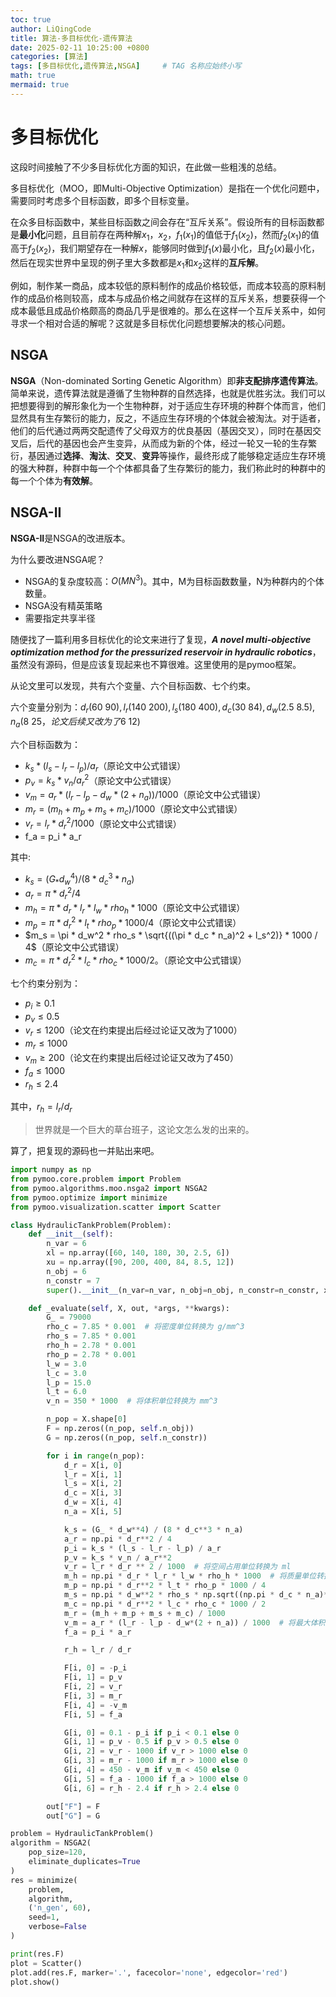 ```yaml
---
toc: true
author: LiQingCode
title: 算法-多目标优化-遗传算法
date: 2025-02-11 10:25:00 +0800
categories: [算法]
tags: [多目标优化,遗传算法,NSGA]     # TAG 名称应始终小写
math: true
mermaid: true
---
```


# 多目标优化

这段时间接触了不少多目标优化方面的知识，在此做一些粗浅的总结。

多目标优化（MOO，即Multi-Objective Optimization）是指在一个优化问题中，需要同时考虑多个目标函数，即多个目标变量。

在众多目标函数中，某些目标函数之间会存在“互斥关系”。假设所有的目标函数都是**最小化**问题，且目前存在两种解$x_1，x_2$，$f_1(x_1)$的值低于$f_1(x_2)$，然而$f_2(x_1)$的值高于$f_2(x_2)$，我们期望存在一种解$x$，能够同时做到$f_1(x)$最小化，且$f_2(x)$最小化，然后在现实世界中呈现的例子里大多数都是$x_1$和$x_2$这样的**互斥解**。

例如，制作某一商品，成本较低的原料制作的成品价格较低，而成本较高的原料制作的成品价格则较高，成本与成品价格之间就存在这样的互斥关系，想要获得一个成本最低且成品价格颇高的商品几乎是很难的。那么在这样一个互斥关系中，如何寻求一个相对合适的解呢？这就是多目标优化问题想要解决的核心问题。

## NSGA

**NSGA**（Non-dominated Sorting Genetic Algorithm）即**非支配排序遗传算法**。简单来说，遗传算法就是遵循了生物种群的自然选择，也就是优胜劣汰。我们可以把想要得到的解形象化为一个生物种群，对于适应生存环境的种群个体而言，他们显然具有生存繁衍的能力，反之，不适应生存环境的个体就会被淘汰。对于适者，他们的后代通过两两交配遗传了父母双方的优良基因（基因交叉），同时在基因交叉后，后代的基因也会产生变异，从而成为新的个体，经过一轮又一轮的生存繁衍，基因通过**选择**、**淘汰**、**交叉**、**变异**等操作，最终形成了能够稳定适应生存环境的强大种群，种群中每一个个体都具备了生存繁衍的能力，我们称此时的种群中的每一个个体为**有效解**。

## NSGA-II

**NSGA-II**是NSGA的改进版本。

为什么要改进NSGA呢？
- NSGA的复杂度较高：$O(MN^3)$。其中，M为目标函数数量，N为种群内的个体数量。
- NSGA没有精英策略
- 需要指定共享半径

随便找了一篇利用多目标优化的论文来进行了复现，***A novel multi-objective optimization method for the
pressurized reservoir in hydraulic robotics***，虽然没有源码，但是应该复现起来也不算很难。这里使用的是pymoo框架。

从论文里可以发现，共有六个变量、六个目标函数、七个约束。

六个变量分别为：$d_r(60~90),l_r(140~200),l_s(180~400),d_c(30~84),d_w(2.5~8.5),n_a(8~25，论文后续又改为了6~12)$

六个目标函数为：
- $k_s * (l_s - l_r - l_p) / a_r$（原论文中公式错误）
- $p_v = k_s * v_n / a_r^2$（原论文中公式错误）
- $v_m = a_r * (l_r - l_p - d_w*(2 + n_a)) / 1000$（原论文中公式错误）
- $m_r = (m_h + m_p + m_s + m_c) / 1000$（原论文中公式错误）
- $v_r = l_r * d_r^2 / 1000$（原论文中公式错误）
- f_a = p_i * a_r

其中:
- $k_s = (G_ * d_w^4) / (8 * d_c^3 * n_a)$
- $a_r = \pi * d_r^2 / 4$
- $m_h = \pi * d_r * l_r * l_w * rho_h * 1000$（原论文中公式错误）
- $m_p = \pi * d_r^2 * l_t * rho_p * 1000 / 4$（原论文中公式错误）
- $m_s = \pi * d_w^2 * rho_s * \sqrt{((\pi * d_c * n_a)^2 + l_s^2)} * 1000 / 4$（原论文中公式错误）
- $m_c = \pi * d_r^2 * l_c * rho_c * 1000 / 2$。（原论文中公式错误）

七个约束分别为：
- $p_i \geq 0.1$
- $p_v \leq 0.5$
- $v_r \leq 1200$（论文在约束提出后经过论证又改为了1000）
- $m_r \leq 1000$
- $v_m \geq 200$（论文在约束提出后经过论证又改为了450）
- $f_a \leq 1000$
- $r_h \leq 2.4$

其中，$r_h = l_r / d_r$

> 世界就是一个巨大的草台班子，这论文怎么发的出来的。

算了，把复现的源码也一并贴出来吧。

```python
import numpy as np
from pymoo.core.problem import Problem
from pymoo.algorithms.moo.nsga2 import NSGA2
from pymoo.optimize import minimize
from pymoo.visualization.scatter import Scatter

class HydraulicTankProblem(Problem):
    def __init__(self):
        n_var = 6
        xl = np.array([60, 140, 180, 30, 2.5, 6])
        xu = np.array([90, 200, 400, 84, 8.5, 12])
        n_obj = 6
        n_constr = 7
        super().__init__(n_var=n_var, n_obj=n_obj, n_constr=n_constr, xl=xl, xu=xu)

    def _evaluate(self, X, out, *args, **kwargs):
        G_ = 79000
        rho_c = 7.85 * 0.001  # 将密度单位转换为 g/mm^3
        rho_s = 7.85 * 0.001
        rho_h = 2.78 * 0.001
        rho_p = 2.78 * 0.001
        l_w = 3.0
        l_c = 3.0
        l_p = 15.0
        l_t = 6.0
        v_n = 350 * 1000  # 将体积单位转换为 mm^3

        n_pop = X.shape[0]
        F = np.zeros((n_pop, self.n_obj))
        G = np.zeros((n_pop, self.n_constr))

        for i in range(n_pop):
            d_r = X[i, 0]
            l_r = X[i, 1]
            l_s = X[i, 2]
            d_c = X[i, 3]
            d_w = X[i, 4]
            n_a = X[i, 5]

            k_s = (G_ * d_w**4) / (8 * d_c**3 * n_a)
            a_r = np.pi * d_r**2 / 4
            p_i = k_s * (l_s - l_r - l_p) / a_r
            p_v = k_s * v_n / a_r**2
            v_r = l_r * d_r ** 2 / 1000  # 将空间占用单位转换为 ml
            m_h = np.pi * d_r * l_r * l_w * rho_h * 1000  # 将质量单位转换为 g
            m_p = np.pi * d_r**2 * l_t * rho_p * 1000 / 4
            m_s = np.pi * d_w**2 * rho_s * np.sqrt((np.pi * d_c * n_a)**2 + l_s**2) * 1000 / 4
            m_c = np.pi * d_r**2 * l_c * rho_c * 1000 / 2
            m_r = (m_h + m_p + m_s + m_c) / 1000
            v_m = a_r * (l_r - l_p - d_w*(2 + n_a)) / 1000  # 将最大体积单位转换为 ml
            f_a = p_i * a_r

            r_h = l_r / d_r

            F[i, 0] = -p_i
            F[i, 1] = p_v
            F[i, 2] = v_r
            F[i, 3] = m_r
            F[i, 4] = -v_m
            F[i, 5] = f_a

            G[i, 0] = 0.1 - p_i if p_i < 0.1 else 0
            G[i, 1] = p_v - 0.5 if p_v > 0.5 else 0
            G[i, 2] = v_r - 1000 if v_r > 1000 else 0
            G[i, 3] = m_r - 1000 if m_r > 1000 else 0
            G[i, 4] = 450 - v_m if v_m < 450 else 0
            G[i, 5] = f_a - 1000 if f_a > 1000 else 0
            G[i, 6] = r_h - 2.4 if r_h > 2.4 else 0

        out["F"] = F
        out["G"] = G

problem = HydraulicTankProblem()
algorithm = NSGA2(
    pop_size=120,
    eliminate_duplicates=True
)
res = minimize(
    problem,
    algorithm,
    ('n_gen', 60),
    seed=1,
    verbose=False
)

print(res.F)
plot = Scatter()
plot.add(res.F, marker='.', facecolor='none', edgecolor='red')
plot.show()
```